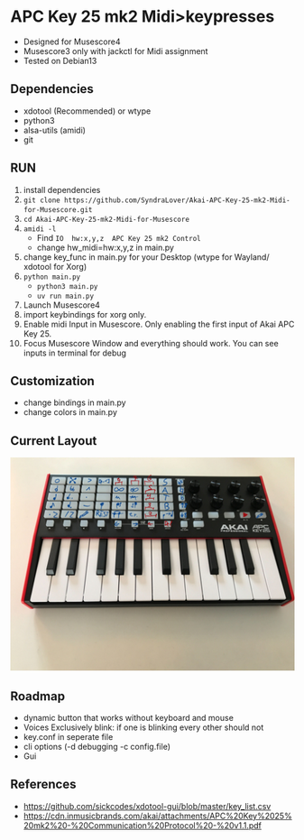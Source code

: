 # APC Key 25 mk2 Midi>keypresses
- Designed for Musescore4
- Musescore3 only with jackctl for Midi assignment
- Tested on Debian13

## Dependencies
- xdotool (Recommended) or wtype
- python3
- alsa-utils (amidi)
- git

## RUN
1. install dependencies
2. `git clone https://github.com/SyndraLover/Akai-APC-Key-25-mk2-Midi-for-Musescore.git`
3. `cd Akai-APC-Key-25-mk2-Midi-for-Musescore`
4. `amidi -l`
    - Find `IO  hw:x,y,z  APC Key 25 mk2 Control`
    - change hw_midi=hw:x,y,z in main.py
5. change key_func in main.py for your Desktop (wtype for Wayland/ xdotool for Xorg)
6. `python main.py`
    - `python3 main.py`
    - `uv run main.py`
7. Launch Musescore4
8. import keybindings for xorg only.
9. Enable midi Input in Musescore. Only enabling the first input of Akai APC Key 25.
10. Focus Musescore Window and everything should work. You can see inputs in terminal for debug

## Customization
- change bindings in main.py
- change colors in main.py

## Current Layout
![Current Layout](Layout.png)
## Roadmap
- dynamic button that works without keyboard and mouse
- Voices Exclusively blink: if one is blinking every other should not
- key.conf in seperate file
- cli options (-d debugging -c config.file)
- Gui

## References
- https://github.com/sickcodes/xdotool-gui/blob/master/key_list.csv
- https://cdn.inmusicbrands.com/akai/attachments/APC%20Key%2025%20mk2%20-%20Communication%20Protocol%20-%20v1.1.pdf